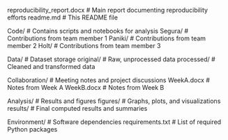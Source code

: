 reproducibility_report.docx   # Main report documenting reproducibility efforts
readme.md                     # This README file

Code/                         # Contains scripts and notebooks for analysis
  Segura/                     # Contributions from team member 1
  Paniki/                     # Contributions from team member 2
  Holt/                       # Contributions from team member 3

Data/                         # Dataset storage
  original/                   # Raw, unprocessed data
  processed/                  # Cleaned and transformed data

Collaboration/                # Meeting notes and project discussions
  WeekA.docx                  # Notes from Week A
  WeekB.docx                  # Notes from Week B

Analysis/                     # Results and figures
  figures/                    # Graphs, plots, and visualizations
  results/                    # Final computed results and summaries

Environment/                   # Software dependencies
  requirements.txt             # List of required Python packages
